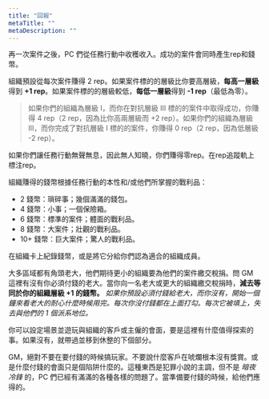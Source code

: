 ```yaml
---
title: "回報"
metaTitle: ""
metaDescription: ""
---
```


再一次案件之後，PC 們從任務行動中收穫收入。成功的案件會同時產生<span class="game-term">rep</span>和<span class="game-term">錢幣</span>。

組織預設從每次案件賺得 2 <span class="game-term">rep</span>。如果案件標的的層級比你要高層級，**每高一層級**得到 **+1 <span class="game-term">rep</span>**。如果案件標的的層級較低，**每低一層級**得到 **-1 <span class="game-term">rep</span>**（最低為零）。

> 如果你們的組織為層級 I，而你在對抗層級 III 標的的案件中取得成功，你賺得 4 <span class="game-term">rep</span>（2 <span class="game-term">rep</span>，因為比你高兩層級而 +2 <span class="game-term">rep</span>）。如果你們的組織為層級 III，而你完成了對抗層級 I 標的的案件，你賺得 0 <span class="game-term">rep</span>（2 <span class="game-term">rep</span>，因為低層級 -2 <span class="game-term">rep</span>）。

如果你們讓任務行動無聲無息，因此無人知曉，你們賺得零<span class="game-term">rep</span>。在<span class="game-term">rep</span>追蹤軌上標注rep。

組織賺得的<span class="game-term">錢幣</span>根據任務行動的本性和/或他們所掌握的戰利品：

* <span class="game-term">2 錢幣：</span>瑣碎事；幾個滿滿的錢包。
* <span class="game-term">4 錢幣：</span>小事；一個保險箱。
* <span class="game-term">6 錢幣：</span>標準的案件；體面的戰利品。
* <span class="game-term">8 錢幣：</span>大案件；壯觀的戰利品。
* <span class="game-term">10+ 錢幣：</span>巨大案件；驚人的戰利品。

在組織卡上紀錄<span class="game-term">錢幣</span>，或是將它分給你們認為適合的組織成員。

大多區域都有角頭老大，他們期待更小的組織要為他們的案件繳交稅捐。問 GM 這裡有沒有你必須付錢的老大。當你向一名老大或更大的組織繳交稅捐時，**減去等同於你的組織層級 +1 的<span class="game-term">錢幣</span>。** _如果你預設必須付錢給老大，而你沒有，開始一個鐘來看老大的耐心什麼時候用完。每次你沒付錢都在上面打勾。每次它被填上，失去與他們的 1 個派系地位。_

你可以設定場景並遊玩與組織的客戶或主僱的會面，要是這裡有什麼值得探索的事。如果沒有，就帶過並移到休整的下個部分。

GM，絕對不要在要付錢的時候搞玩家。不要說什麼客戶在唬爛根本沒有獎賞。或是什麼付錢的會面只是個陷阱什麼的。這種東西是犯罪小說的主調，但不是 _暗夜冷鋒_ 的，PC 們已經有滿滿的各種各樣的問題了。當準備要付錢的時候，給他們應得的。